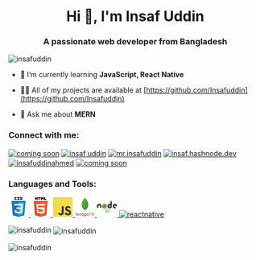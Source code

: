 <h1 align="center">Hi 👋, I'm Insaf Uddin</h1>
<h3 align="center">A passionate web developer from Bangladesh</h3>

<p align="left"> <img src="https://komarev.com/ghpvc/?username=insafuddin&label=Profile%20views&color=0e75b6&style=flat" alt="insafuddin" /> </p>

- 🌱 I’m currently learning **JavaScript, React Native**

- 👨‍💻 All of my projects are available at [https://github.com/Insafuddin](https://github.com/Insafuddin)

- 💬 Ask me about **MERN**

<h3 align="left">Connect with me:</h3>
<p align="left">
<a href="https://linkedin.com/in/coming soon" target="blank"><img align="center" src="https://raw.githubusercontent.com/rahuldkjain/github-profile-readme-generator/master/src/images/icons/Social/linked-in-alt.svg" alt="coming soon" height="30" width="40" /></a>
<a href="https://fb.com/insaf uddin" target="blank"><img align="center" src="https://raw.githubusercontent.com/rahuldkjain/github-profile-readme-generator/master/src/images/icons/Social/facebook.svg" alt="insaf uddin" height="30" width="40" /></a>
<a href="https://instagram.com/mr.insafuddin" target="blank"><img align="center" src="https://raw.githubusercontent.com/rahuldkjain/github-profile-readme-generator/master/src/images/icons/Social/instagram.svg" alt="mr.insafuddin" height="30" width="40" /></a>
<a href="https://hashnode.com/insaf.hashnode.dev" target="blank"><img align="center" src="https://raw.githubusercontent.com/rahuldkjain/github-profile-readme-generator/master/src/images/icons/Social/hashnode.svg" alt="insaf.hashnode.dev" height="30" width="40" /></a>
<a href="https://www.youtube.com/c/insafuddinahmed" target="blank"><img align="center" src="https://raw.githubusercontent.com/rahuldkjain/github-profile-readme-generator/master/src/images/icons/Social/youtube.svg" alt="insafuddinahmed" height="30" width="40" /></a>
<a href="https://www.leetcode.com/coming soon" target="blank"><img align="center" src="https://raw.githubusercontent.com/rahuldkjain/github-profile-readme-generator/master/src/images/icons/Social/leet-code.svg" alt="coming soon" height="30" width="40" /></a>
</p>

<h3 align="left">Languages and Tools:</h3>
<p align="left"> <a href="https://www.w3schools.com/css/" target="_blank" rel="noreferrer"> <img src="https://raw.githubusercontent.com/devicons/devicon/master/icons/css3/css3-original-wordmark.svg" alt="css3" width="40" height="40"/> </a> <a href="https://www.w3.org/html/" target="_blank" rel="noreferrer"> <img src="https://raw.githubusercontent.com/devicons/devicon/master/icons/html5/html5-original-wordmark.svg" alt="html5" width="40" height="40"/> </a> <a href="https://developer.mozilla.org/en-US/docs/Web/JavaScript" target="_blank" rel="noreferrer"> <img src="https://raw.githubusercontent.com/devicons/devicon/master/icons/javascript/javascript-original.svg" alt="javascript" width="40" height="40"/> </a> <a href="https://www.mongodb.com/" target="_blank" rel="noreferrer"> <img src="https://raw.githubusercontent.com/devicons/devicon/master/icons/mongodb/mongodb-original-wordmark.svg" alt="mongodb" width="40" height="40"/> </a> <a href="https://nodejs.org" target="_blank" rel="noreferrer"> <img src="https://raw.githubusercontent.com/devicons/devicon/master/icons/nodejs/nodejs-original-wordmark.svg" alt="nodejs" width="40" height="40"/> </a> <a href="https://reactnative.dev/" target="_blank" rel="noreferrer"> <img src="https://reactnative.dev/img/header_logo.svg" alt="reactnative" width="40" height="40"/> </a> </p>

<p><img align="left" src="https://github-readme-stats.vercel.app/api/top-langs?username=insafuddin&show_icons=true&locale=en&layout=compact" alt="insafuddin" /></p>

<p>&nbsp;<img align="center" src="https://github-readme-stats.vercel.app/api?username=insafuddin&show_icons=true&locale=en" alt="insafuddin" /></p>

<p><img align="center" src="https://github-readme-streak-stats.herokuapp.com/?user=insafuddin&" alt="insafuddin" /></p>
